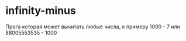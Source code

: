 # infinity-minus
Прога которая может вычитать любые числа, к примеру 1000 - 7 или 88005553535 - 1000
